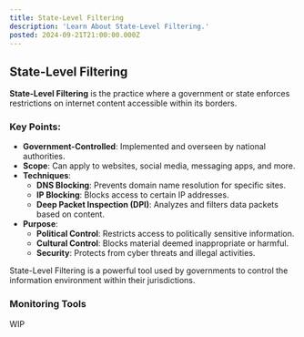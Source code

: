 ```yaml
---
title: State-Level Filtering
description: 'Learn About State-Level Filtering.'
posted: 2024-09-21T21:00:00.000Z
---
```


## State-Level Filtering

**State-Level Filtering** is the practice where a government or state enforces restrictions on internet content accessible within its borders.

### Key Points:

- **Government-Controlled**: Implemented and overseen by national authorities.
- **Scope**: Can apply to websites, social media, messaging apps, and more.
- **Techniques**:
  - **DNS Blocking**: Prevents domain name resolution for specific sites.
  - **IP Blocking**: Blocks access to certain IP addresses.
  - **Deep Packet Inspection (DPI)**: Analyzes and filters data packets based on content.
- **Purpose**:
  - **Political Control**: Restricts access to politically sensitive information.
  - **Cultural Control**: Blocks material deemed inappropriate or harmful.
  - **Security**: Protects from cyber threats and illegal activities.

State-Level Filtering is a powerful tool used by governments to control the information environment within their jurisdictions.

### Monitoring Tools
WIP
